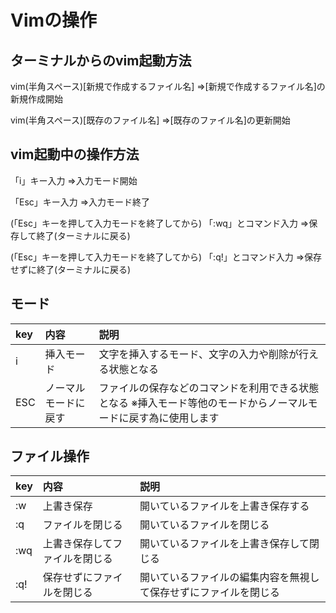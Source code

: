 # Vimの操作

## ターミナルからのvim起動方法
vim(半角スペース)[新規で作成するファイル名]
=>[新規で作成するファイル名]の新規作成開始

vim(半角スペース)[既存のファイル名]
=>[既存のファイル名]の更新開始

## vim起動中の操作方法
「i」キー入力
=>入力モード開始

「Esc」キー入力
=>入力モード終了

(「Esc」キーを押して入力モードを終了してから)
「:wq」とコマンド入力
=>保存して終了(ターミナルに戻る)

(「Esc」キーを押して入力モードを終了してから)
「:q!」とコマンド入力
=>保存せずに終了(ターミナルに戻る)

## モード
| key | 内容        | 説明 |
|:----|:-----------------|:---------------------------------------------------------|
| i   | 挿入モード         | 文字を挿入するモード、文字の入力や削除が行える状態となる          |
| ESC | ノーマルモードに戻す | ファイルの保存などのコマンドを利用できる状態となる ※挿入モード等他のモードからノーマルモードに戻す為に使用します  |

## ファイル操作
| key | 内容                      | 説明                                                   |
|:----|:-------------------------|:-------------------------------------------------------|
| :w  | 上書き保存                 | 開いているファイルを上書き保存する                          |
| :q  | ファイルを閉じる            | 開いているファイルを閉じる                                 |
| :wq | 上書き保存してファイルを閉じる | 開いているファイルを上書き保存して閉じる                     |
| :q! | 保存せずにファイルを閉じる    | 開いているファイルの編集内容を無視して保存せずにファイルを閉じる |